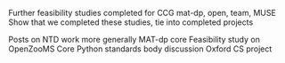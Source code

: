 Further feasibility studies completed for CCG mat-dp, open, team, MUSE
    Show that we completed these studies, tie into completed projects

Posts on NTD work more generally
MAT-dp core
Feasibility study on OpenZooMS
Core Python standards body discussion
Oxford CS project

